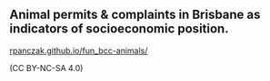 
## Animal permits & complaints in Brisbane as indicators of socioeconomic position.

[rpanczak.github.io/fun_bcc-animals/](rpanczak.github.io/fun_bcc-animals/)

(CC BY-NC-SA 4.0)
